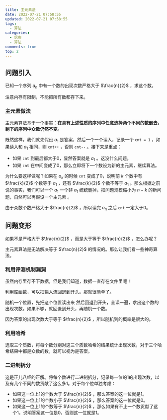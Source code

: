 ```yaml
---
title: 主元素法
date: 2022-07-21 07:58:55
updated: 2022-07-21 07:58:55
tags:
  - 算法
categories:
  - 信奧
  - 算法
comments: true
top: 2
---
```

## 问题引入

已知一个序列 $a_n$ 中有一个数的出现次数严格大于 $\frac{n}{2}$ ，求这个数。

注意内存有限制，不能把所有数都存下来。

<!--more-->

### 主元素做法

主元素算法基于一个事实：**在具有上述性质的序列中任意选择两个不同的数删去，剩下的序列中众数仍然不变。**

既然这样，我们就先假设 $a_1$ 是答案，然后一个一个读入，记录一个 `cnt = 1` ，如果读入和 $a_1$ 相同，则 `cnt++` ，否则 `cnt--` 。接下来是重点：

- 如果 `cnt` 到最后都大于0，显然答案就是 $a_1$ 。这没什么问题。
- 如果 `cnt` 在中间变成了0，那么立即将下一个数设为新的主元素，继续算法。

为什么要这样做呢？如果在 $a_k$ 的时候 `cnt` 变成了0，说明前 $k$ 个数中有 $\frac{k}{2}$ 个数等于 $a_1$ ，还有 $\frac{k}{2}$ 个数不等于 $a_1$ 。那么根据之前说的事实，我们可以一个 $a_1$ 一个非 $a_1$ 统统删掉，把问题规模缩小为 $n-k$ 的新问题，自然可以再假设一个主元素 。

由于众数个数严格大于 $\frac{n}{2}$ ，所以读完 $a_n$ 之后 `cnt` 一定大于0。

## 问题变形

如果不是严格大于 $\frac{n}{2}$ ，而是大于等于 $\frac{n}{2}$ ，怎么办呢？

主元素算法是无法解决等于 $\frac{n}{2}$ 的情况的。那么让我们看一些神奇算法。

### 利用评测机制漏洞

虽然内存里存不下数据，但是我们知道，数据一直存在文件里呢！

利用库函数，可以把输入流回退到开头。那就很简单了。

随机一个位置，先把这个位置读出来 然后回退到开头，全读一遍，求出这个数的出现次数。如果不够，就回退到开头，再随机一个数。

因为答案的出现次数大于等于 $\frac{n}{2}$ ，所以随机到的概率是很大的。

### 利用哈希

选取三个质数，将每个数分别对这三个质数哈希的结果统计出现次数，对于三个哈希结果中都是众数的数，就可以视为是答案。

### 二进制拆分

这是正儿八经的正解。将每个数进行二进制拆分，记录每一位的1的出现次数，以及有几个不同的数贡献了这么多1。对于每个位单独考虑：

- 如果这一位上1的个数大于 $\frac{n}{2}$ ，那么答案的这一位就是1。
- 如果这一位上1的个数小于 $\frac{n}{2}$ ，那么答案的这一位就是0。
- 如果这一位上1的个数等于 $\frac{n}{2}$ ，那么如果有不止一个数贡献了这个1，说明答案这一位是0，否则这一位就是1。